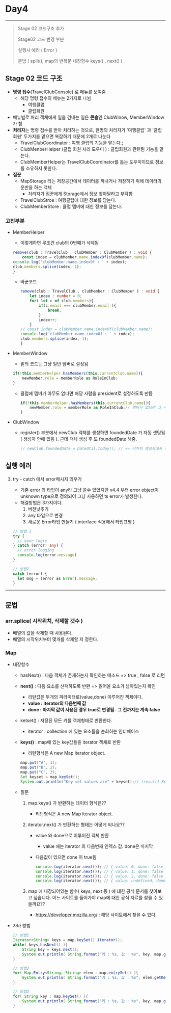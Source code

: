 # Day4

---

>Stage 02 코드구조 추가 
>
>Stage02 코드 변경 부분 
>
>실행시 에러 ( Error )
>
>문법 ( split(), map의 반복문 내장함수 keys() , next() )

## Stage 02 코드 구조

- **명령 접수**(TravelClubConsole) 로 메뉴를 보여줌 
  - 해당 명령 접수의 메뉴는 2가지로 나뉨
    - 여행클럽
    - 클럽회원
- 메뉴별로 처리 객체에게 일을 건내는 일은 **콘솔**인 ClubWinow, MemberWindow가 함 
- **처리자**는 명령 접수를 받아 처리하는 것으로,  한명의 처리자가 '여행클럽' 과 '클럽회원' 두가지를 맡으면 복잡하기 때문에 2개로 나눈다
  - TravelClubCoordinator : 여행 클럽의 기능을 맡는다.;
  - ClubMenberHelper (클럽 회원 처리 도우미 ) : 클럽회원과 관련된 기능을 맡는다.
  - ClubMemberHelper는 TravelClubCoordinator를 돕는 도우미이므로 정보를 소유하지 못한다. 
- **짐꾼** 
  - MapStorage 라는 저장공간에서 데이터를 꺼내거나 저장하기 위해 데이터의 운반을 하는 객체
    - 처리자가 짐꾼에게 Storage에서 정보 찾아달라고 부탁함 
  - TravelClubStroe : 여행클럽에 대한 정보를 담는다. 
  - ClubMemberStore : 클럽 멤버에 대한 정보를 담는다. 

### 고친부분

- MemberHelper

  - 이렇게하면 무조건 club의 0번째가 삭제됨 

  ```typescript
  remove(club : TravelClub , clubMember : ClubMember ) : void {
      const index = clubMember.name.indexOf(clubMember.name);
  console.log('clubMember.name.indexOf : ' + index);
  club.members.splice(index, 1);
  }
  ```

  - 바꾼코드

    ```typescript
    remove(club : TravelClub , clubMember : ClubMember ) : void {
        let index : number = 0;
        for( let c of club.members){
            if(c.email === clubMember.email ){
                break;
            }
            index++;
        }
    // const index = clubMember.name.indexOf(clubMember.name);
    console.log('clubMember.name.indexOf : ' + index);
    club.members.splice(index, 1);
    }
    ```

- MemberWindow 

  - 밑의 코드는 그냥 일반 멤버로 설정됨 

  ```typescript
  if(!this.memberHelper.hasMembers(this.currentClub.name)){
      newMember.role = memberRole as RoleInClub;
  }
  ```

  - 클럽에 멤버가 아무도 없다면 해당 사람을 president로 설정하도록 만듬 

    ```typescript
    if(!this.memberHelper.hasMembers(this.currentClub.name)){
        newMember.role = memberRole as RoleInClub;// 멤버가 없으면 그 사람을 president로 설정
    }
    ```

- ClubWindow

  - register() 부분에서 newClub 객체를 생성하면 foundedDate 가 자동 셋팅됨 ( 생성자 안에 있음 ). 근데 객체 생성 후 또 foundedDate 해줌. 

    ```typescript
    // newClub.foundedDate = DateUtil.today(); // => 어차피 생성자에서 생성함 . 삭제해도 됨 
    ```

    


## 실행 에러

1. try - catch 에서 error메시지 띄우기 

   - 기존 error 의 타입이 any라 그냥 쓸수 있었지만 v4.4 부터 error object이 unknown type으로 정의되어 그냥 사용하면 ts error가 발생한다. 
   - 해결방법은 3가지이다. 
     1. 버전낮추기
     2. any 타입으로 변경 
     3. 새로운 Error타입 만들기 ( interface 적용해서 타입표명 )

   ```typescript
   // 방법 1
   try {
     // your logic
   } catch (error: any) {
     // error logging
     console.log(error.message)
   }
   
   // 방법2
   catch (error) {
     let msg = (error as Error).message;
   }
   ```

---

## 문법

### arr.splice( 시작위치, 삭제할 갯수 )

- 배열의 값을 삭제할 때 사용된다. 
- 배열의 시작위치부터 몇개를 삭제할 지 정한다. 

### Map

- 내장함수 

  - hasNext() : 다음 객체가 존재하는지 확인하는 메소드 => true , false 로 리턴

  - **next()** : 다음 요소를 선택하도록 반환  => 읽어올 요소가 남아있는지 확인 

    - 리턴값은 두개의 파라미터로(value,done) 이루어진 객체이다. 
    - **value : iterator의 다음번째 값** 
    - **done : 마지막 값이 사용된 경우 true로 변경됨 . 그 전까지는 계속 false**

  - ketset() :  저장된 모든 키를 객체형태로 반환한다.

    - iterator : collection 에 있는 요소들을 순회하는 인터페이스

  - **keys()**  : map에 있는 key값들을 iterator 객체로 반환 

    - 리턴형식은 A new Map iterator object. 

    ```java
    map.put("A", 1);
    map.put("B", 2);
    map.put("C", 3);
    Set keyset = map.keySet();
    System.out.println("Key set values are" + keyset);// (result) Key set values are [A,B,C]
    ```

  - 질문

    1. map.keys() 가 반환하는 데이터 형식은?? 

       - 리턴형식은 A new Map iterator object.

    2. iterator.next() 가 반환하는 형태는 어떻게 되나요??

       - value 와 done으로 이루어진 객체 반환 

         - value 에는 iterator 의 다음번째 인덱스 값. done은 마지막 

       - 다음값이 있으면 done 이 true됨 

         ```typescript
         console.log(iterator.next()); // { value: 0, done: false }
         console.log(iterator.next()); // { value: 1, done: false }
         console.log(iterator.next()); // { value: 2, done: false }
         console.log(iterator.next()); // { value: undefined, done: true }
         ```

    3. map 에 내장되어있는 함수( keys, next 등 ) 에 대한 공식 문서를 찾아보고 싶습니다. 어느 사이트를 들어가야 map에 대한 공식 자료를 찾을 수 있을까요??

       - https://developer.mozilla.org/  : 해당 사이트에서 찾을 수 있다. 

- 자바 방법

  ```java
  // 방법1
  Iterator<String> keys = map.keySet().iterator();
  while( keys.hasNext() ){
      String key = keys.next();
      System.out.println( String.format("키 : %s, 값 : %s", key, map.get(key)) );
  }
  
  // 방법2
  for( Map.Entry<String, String> elem : map.entrySet() ){
      System.out.println( String.format("키 : %s, 값 : %s", elem.getKey(), elem.getValue()) );
  }
  
  // 방법3
  for( String key : map.keySet() ){
      System.out.println( String.format("키 : %s, 값 : %s", key, map.get(key)) );
  }
  ```

  